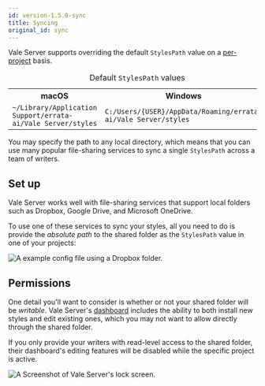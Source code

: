 ```yaml
---
id: version-1.5.0-sync
title: Syncing
original_id: sync
---
```


Vale Server supports overriding the default `StylesPath` value on a
[per-project](ui#projects) basis.

<table style="width:100%">
  <caption>Default <code>StylesPath</code> values</caption>
  <tr>
    <th>macOS</th>
    <th>Windows</th>
  </tr>
  <tr>
    <td><code>~/Library/Application Support/errata-ai/Vale Server/styles</code></td>
    <td><code>C:/Users/{USER}/AppData/Roaming/errata-ai/Vale Server/styles</code></td>
  </tr>
</table>

You may specify the path to any local directory, which means that you can use
many popular file-sharing services to sync a single `StylesPath` across a team of writers.

## Set up

Vale Server works well with file-sharing services that support local
folders such as Dropbox, Google Drive, and Microsoft OneDrive.

To use one of these services to sync your styles, all you need to do is
provide the *absolute path* to the shared folder as the `StylesPath` value in one
of your projects:

![A example config file using a Dropbox folder.](assets/ui/Dropbox.png)

## Permissions

One detail you'll want to consider is whether or not your shared folder will
be *writable*. Vale Server's [dashboard](ui#dashboard) includes the ability to
both install new styles and edit existing ones, which you may not want to allow
directly through the shared folder.

If you only provide your writers with read-level access to the shared folder,
their dashboard's editing features will be disabled while the specific project
is active.

![A Screenshot of Vale Server's lock screen.](assets/ui/lock.png)
